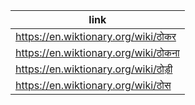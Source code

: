 |link|
|----|
|https://en.wiktionary.org/wiki/ठोकर|
|https://en.wiktionary.org/wiki/ठोकना|
|https://en.wiktionary.org/wiki/ठोड़ी|
|https://en.wiktionary.org/wiki/ठोस|
